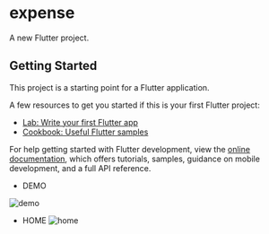 # expense

A new Flutter project.

## Getting Started

This project is a starting point for a Flutter application.

A few resources to get you started if this is your first Flutter project:

- [Lab: Write your first Flutter app](https://docs.flutter.dev/get-started/codelab)
- [Cookbook: Useful Flutter samples](https://docs.flutter.dev/cookbook)

For help getting started with Flutter development, view the
[online documentation](https://docs.flutter.dev/), which offers tutorials,
samples, guidance on mobile development, and a full API reference.

- DEMO

![demo](https://user-images.githubusercontent.com/68117514/183300279-4aab137a-c0a7-4711-ab2b-25d2dbed60b5.gif)


- HOME
![home](https://user-images.githubusercontent.com/68117514/183300296-d086e86f-c130-49fe-9f46-b23624f8ab3d.png)
